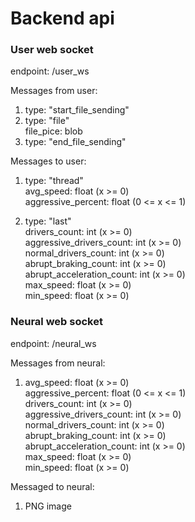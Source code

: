 # Backend api

### User web socket

endpoint: /user_ws

Messages from user:

1) type: "start_file_sending"
2) type: "file" <br>
   file_pice: blob
3) type: "end_file_sending"

Messages to user:

1) type: "thread" <br>
   avg_speed: float (x >= 0) <br>
   aggressive_percent: float (0 <= x <= 1)

2) type: "last" <br>
   drivers_count: int (x >= 0) <br>
   aggressive_drivers_count: int (x >= 0) <br>
   normal_drivers_count: int (x >= 0) <br>
   abrupt_braking_count: int (x >= 0) <br>
   abrupt_acceleration_count: int (x >= 0) <br>
   max_speed: float (x >= 0) <br>
   min_speed: float (x >= 0)


### Neural web socket

endpoint: /neural_ws

Messages from neural:

1) avg_speed: float (x >= 0) <br>
   aggressive_percent: float (0 <= x <= 1) <br>
   drivers_count: int (x >= 0) <br>
   aggressive_drivers_count: int (x >= 0) <br>
   normal_drivers_count: int (x >= 0) <br>
   abrupt_braking_count: int (x >= 0) <br>
   abrupt_acceleration_count: int (x >= 0) <br>
   max_speed: float (x >= 0) <br>
   min_speed: float (x >= 0)


Messaged to neural:

1) PNG image
